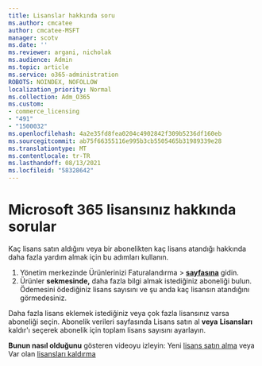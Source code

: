 ```yaml
---
title: Lisanslar hakkında soru
ms.author: cmcatee
author: cmcatee-MSFT
manager: scotv
ms.date: ''
ms.reviewer: argani, nicholak
ms.audience: Admin
ms.topic: article
ms.service: o365-administration
ROBOTS: NOINDEX, NOFOLLOW
localization_priority: Normal
ms.collection: Adm_O365
ms.custom:
- commerce_licensing
- "491"
- "1500032"
ms.openlocfilehash: 4a2e35fd8fea0204c4902842f309b5236df160eb
ms.sourcegitcommit: ab75f66355116e995b3cb5505465b31989339e28
ms.translationtype: MT
ms.contentlocale: tr-TR
ms.lasthandoff: 08/13/2021
ms.locfileid: "58328642"
---
```

# <a name="questions-about-your-microsoft-365-license"></a>Microsoft 365 lisansınız hakkında sorular

Kaç lisans satın aldığını veya bir abonelikten kaç lisans atandığı hakkında daha fazla yardım almak için bu adımları kullanın.
  
1. Yönetim merkezinde Ürünlerinizi Faturalandırma  \> **[sayfasına](https://go.microsoft.com/fwlink/p/?linkid=842054)** gidin.
2. Ürünler **sekmesinde,** daha fazla bilgi almak istediğiniz aboneliği bulun. Ödemesini ödediğiniz lisans sayısını ve şu anda kaç lisansın atandığını görmedesiniz.

Daha fazla lisans eklemek istediğiniz veya çok fazla lisansınız varsa aboneliği seçin. Abonelik verileri sayfasında Lisans satın al **veya** **Lisansları** kaldır'ı seçerek abonelik için toplam lisans sayısını ayarlayın.

**Bunun nasıl olduğunu** gösteren videoyu izleyin: Yeni [lisans satın alma](https://go.microsoft.com/fwlink/p/?linkid=2154857) veya Var olan [lisansları kaldırma](https://go.microsoft.com/fwlink/p/?linkid=2154938)